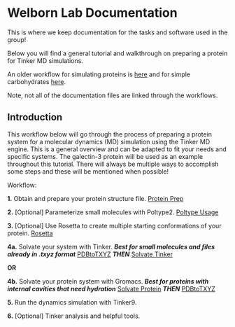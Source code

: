 # Welborn Lab Documentation

This is where we keep documentation for the tasks and software used in the group!


Below you will find a general tutorial and walkthrough on preparing a protein for Tinker MD simulations.

An older workflow for simulating proteins is [here](previous_workflow.md) and for simple carbohydrates [here](REU_Workflow.md).

Note, not all of the documentation files are linked through the workflows.


## Introduction
This workflow below will go through the process of preparing a protein system for a molecular dynamics (MD) simulation using the Tinker MD engine. This is a general overview and can be adapted to fit your needs and specific systems. The galectin-3 protein will be used as an example throughout this tutorial. There will always be multiple ways to accomplish some steps and these will be mentioned when possible! 


Workflow:

**1.** Obtain and prepare your protein structure file. [Protein Prep](./ProteinPrep.md)

**2.** [Optional] Parameterize small molecules with Poltype2. [Poltype Usage](./Poltype_Usage.md)

**3.** [Optional] Use Rosetta to create multiple starting conformations of your protein. [Rosetta](./Rosetta.md)

**4a.** Solvate your system with Tinker. ***Best for small molecules and files already in .txyz format*** [PDBtoTXYZ](PDBtoTinkerXYZ.md) ***THEN*** [Solvate Tinker](./SolvateTinker.md)

**OR**

**4b.** Solvate your protein system with Gromacs. ***Best for proteins with internal cavities that need hydration*** [Solvate Protein](./SolvateProtein.md) ***THEN*** [PDBtoTXYZ](PDBtoTinkerXYZ.md)
     
**5.** Run the dynamics simulation with Tinker9. 

**6.** [Optional] Tinker analysis and helpful tools.




